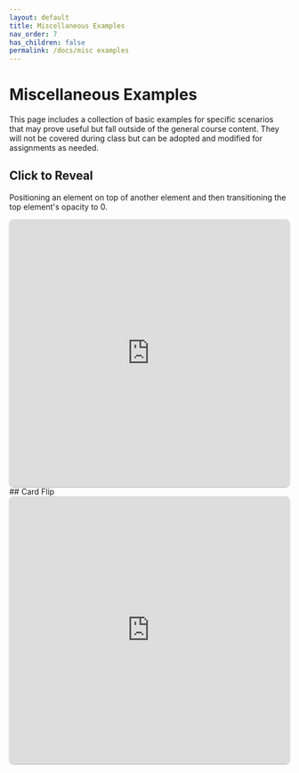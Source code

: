 ```yaml
---
layout: default
title: Miscellaneous Examples
nav_order: 7
has_children: false
permalink: /docs/misc examples
---
```

# Miscellaneous Examples
This page includes a collection of basic examples for specific scenarios that may prove useful but fall outside of the general course content. They will not be covered during class but can be adopted and modified for assignments as needed.
##  Click to Reveal
Positioning an element on top of another element and then transitioning the top element's opacity to 0.
<iframe src="https://replit.com/@sheffie/IMS322-Click-to-Reveal?embed=true" width="100%" height="480" style="border: none; border-radius: 8px; box-shadow: 0 1px 3px rgba(0,0,0,0.12), 0 1px 2px rgba(0,0,0,0.24);"></iframe>
## Card Flip
<iframe src="https://replit.com/@sheffie/IMS322-Card-Flip?embed=true" width="100%" height="480" style="border: none; border-radius: 8px; box-shadow: 0 1px 3px rgba(0,0,0,0.12), 0 1px 2px rgba(0,0,0,0.24);"></iframe>
